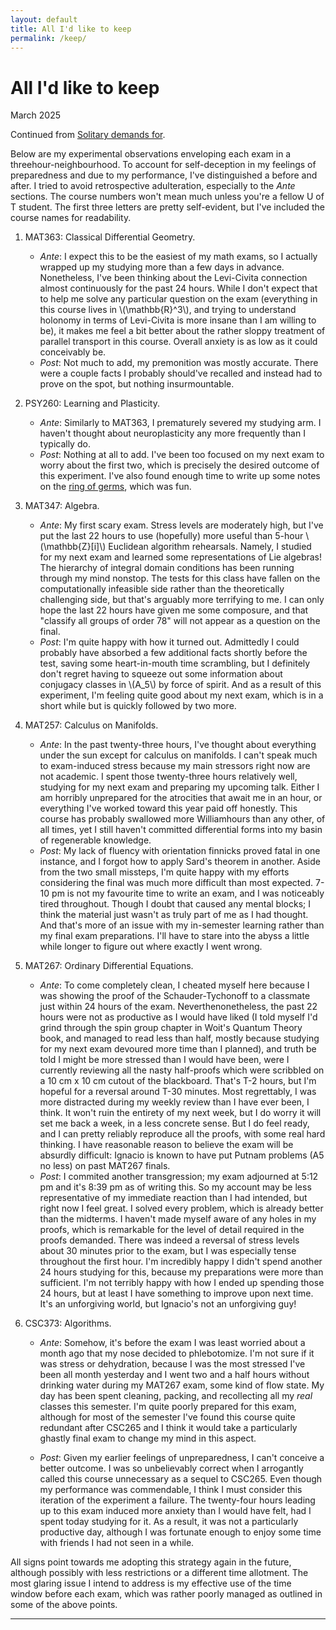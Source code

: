 ```yaml
---
layout: default
title: All I'd like to keep
permalink: /keep/
---
```


# All I'd like to keep

<p class="date">March 2025</p>

Continued from <a href="/solitary">Solitary demands for</a>.

Below are my experimental observations enveloping each exam in a threehour-neighbourhood. To account for self-deception in my feelings of preparedness and due to my performance, I've distinguished a before and after. I tried to avoid retrospective adulteration, especially to the *Ante* sections. The course numbers won't mean much unless you're a fellow U of T student. The first three letters are pretty self-evident, but I've included the course names for readability.

1. MAT363: Classical Differential Geometry.
    * *Ante*: I expect this to be the easiest of my math exams, so I actually wrapped up my studying more than a few days in advance. Nonetheless, I've been thinking about the Levi-Civita connection almost continuously for the past 24 hours. While I don't expect that to help me solve any particular question on the exam (everything in this course lives in \\(\mathbb{R}^3\\), and trying to understand holonomy in terms of Levi-Civita is more insane than I am willing to be), it makes me feel a bit better about the rather sloppy treatment of parallel transport in this course. Overall anxiety is as low as it could conceivably be.
    * *Post*: Not much to add, my premonition was mostly accurate. There were a couple facts I probably should've recalled and instead had to prove on the spot, but nothing insurmountable.

2. PSY260: Learning and Plasticity.
    * *Ante*: Similarly to MAT363, I prematurely severed my studying arm. I haven't thought about neuroplasticity any more frequently than I typically do.
    * *Post*: Nothing at all to add. I've been too focused on my next exam to worry about the first two, which is precisely the desired outcome of this experiment. I've also found enough time to write up some notes on the <a href="/assets/files/ring-of-germs.pdf" class="pdf-link" target="_blank">ring of germs</a>, which was fun.

3. MAT347: Algebra.
    * *Ante*: My first scary exam. Stress levels are moderately high, but I've put the last 22 hours to use (hopefully) more useful than 5-hour \\(\mathbb{Z}[i]\\) Euclidean algorithm rehearsals. Namely, I studied for my next exam and learned some representations of Lie algebras! The hierarchy of integral domain conditions has been running through my mind nonstop. The tests for this class have fallen on the computationally infeasible side rather than the theoretically challenging side, but that's arguably more terrifying to me. I can only hope the last 22 hours have given me some composure, and that "classify all groups of order 78" will not appear as a question on the final.
    * *Post*: I'm quite happy with how it turned out. Admittedly I could probably have absorbed a few additional facts shortly before the test, saving some heart-in-mouth time scrambling, but I definitely don't regret having to squeeze out some information about conjugacy classes in \\(A_5\\) by force of spirit. And as a result of this experiment, I'm feeling quite good about my next exam, which is in a short while but is quickly followed by two more.

4. MAT257: Calculus on Manifolds.
    * *Ante*: In the past twenty-three hours, I've thought about everything under the sun except for calculus on manifolds. I can't speak much to exam-induced stress because my main stressors right now are not academic. I spent those twenty-three hours relatively well, studying for my next exam and preparing my upcoming talk. Either I am horribly unprepared for the atrocities that await me in an hour, or everything I've worked toward this year paid off honestly. This course has probably swallowed more Williamhours than any other, of all times, yet I still haven't committed differential forms into my basin of regenerable knowledge.
    * *Post*: My lack of fluency with orientation finnicks proved fatal in one instance, and I forgot how to apply Sard's theorem in another. Aside from the two small missteps, I'm quite happy with my efforts considering the final was much more difficult than most expected. 7-10 pm is not my favourite time to write an exam, and I was noticeably tired throughout. Though I doubt that caused any mental blocks; I think the material just wasn't as truly part of me as I had thought. And that's more of an issue with my in-semester learning rather than my final exam preparations. I'll have to stare into the abyss a little while longer to figure out where exactly I went wrong.

5. MAT267: Ordinary Differential Equations.
    * *Ante*: To come completely clean, I cheated myself here because I was showing the proof of the Schauder-Tychonoff to a classmate just within 24 hours of the exam. Neverthenonetheless, the past 22 hours were not as productive as I would have liked (I told myself I'd grind through the spin group chapter in Woit's Quantum Theory book, and managed to read less than half, mostly because studying for my next exam devoured more time than I planned), and truth be told I might be more stressed than I would have been, were I currently reviewing all the nasty half-proofs which were scribbled on a 10 cm x 10 cm cutout of the blackboard. That's T-2 hours, but I'm hopeful for a reversal around T-30 minutes. Most regrettably, I was more distracted during my weekly review than I have ever been, I think. It won't ruin the entirety of my next week, but I do worry it will set me back a week, in a less concrete sense. But I do feel ready, and I can pretty reliably reproduce all the proofs, with some real hard thinking. I have reasonable reason to believe the exam will be absurdly difficult: Ignacio is known to have put Putnam problems (A5 no less) on past MAT267 finals.
    * *Post*: I commited another transgression; my exam adjourned at 5:12 pm and it's 8:39 pm as of writing this. So my account may be less representative of my immediate reaction than I had intended, but right now I feel great. I solved every problem, which is already better than the midterms. I haven't made myself aware of any holes in my proofs, which is remarkable for the level of detail required in the proofs demanded. There was indeed a reversal of stress levels about 30 minutes prior to the exam, but I was especially tense throughout the first hour. I'm incredibly happy I didn't spend another 24 hours studying for this, because my preparations were more than sufficient. I'm not terribly happy with how I ended up spending those 24 hours, but at least I have something to improve upon next time. It's an unforgiving world, but Ignacio's not an unforgiving guy!

6. CSC373: Algorithms.
    * *Ante*: Somehow, it's before the exam I was least worried about a month ago that my nose decided to phlebotomize. I'm not sure if it was stress or dehydration, because I was the most stressed I've been all month yesterday and I went two and a half hours without drinking water during my MAT267 exam, some kind of flow state. My day has been spent cleaning, packing, and recollecting all my *real* classes this semester. I'm quite poorly prepared for this exam, although for most of the semester I've found this course quite redundant after CSC265 and I think it would take a particularly ghastly final exam to change my mind in this aspect.

    * *Post*: Given my earlier feelings of unpreparedness, I can't conceive a better outcome. I was so unbelievably correct when I arrogantly called this course unnecessary as a sequel to CSC265. Even though my performance was commendable, I think I must consider this iteration of the experiment a failure. The twenty-four hours leading up to this exam induced more anxiety than I would have felt, had I spent today studying for it. As a result, it was not a particularly productive day, although I was fortunate enough to enjoy some time with friends I had not seen in a while.

All signs point towards me adopting this strategy again in the future, although possibly with less restrictions or a different time allotment. The most glaring issue I intend to address is my effective use of the time window before each exam, which was rather poorly managed as outlined in some of the above points.

---
